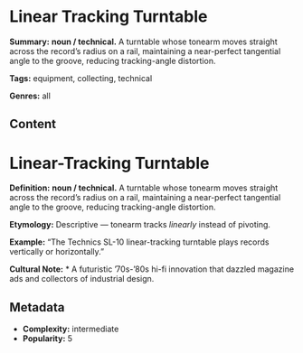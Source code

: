 # Linear Tracking Turntable

**Summary:** **noun / technical.** A turntable whose tonearm moves straight across the record’s radius on a rail, maintaining a near-perfect tangential angle to the groove, reducing tracking-angle distortion.

**Tags:** equipment, collecting, technical

**Genres:** all

## Content

# Linear-Tracking Turntable

**Definition:** **noun / technical.** A turntable whose tonearm moves straight across the record’s radius on a rail, maintaining a near-perfect tangential angle to the groove, reducing tracking-angle distortion.

**Etymology:** Descriptive — tonearm tracks *linearly* instead of pivoting.

**Example:** “The Technics SL-10 linear-tracking turntable plays records vertically or horizontally.”

**Cultural Note:** * A futuristic ’70s-’80s hi-fi innovation that dazzled magazine ads and collectors of industrial design.

## Metadata

- **Complexity:** intermediate
- **Popularity:** 5
